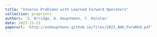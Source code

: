 ```yaml
---
title: "Inverse Problems with Learned Forward Operators"
collection: preprints
authors: 'S. Arridge, A. Hauptmann, Y. Korolev'
date: 2023-11-21
paperurl: 'http://asHauptmann.github.io/files/2023_AHK_ForwMod.pdf'
---
```

